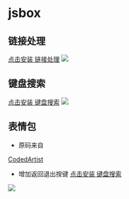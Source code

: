 # jsbox

## 链接处理
[点击安装 链接处理](https://xteko.com/redir?url=https://github.com/shellingfordly/jsbox/blob/master/链接处理.js)
<img src="http://ww3.sinaimg.cn/large/006tNc79gy1g3kpmchrmdj30hs0vkt9e.jpg" />

## 键盘搜索
[点击安装 键盘搜索](https://xteko.com/redir?url=https://github.com/shellingfordly/jsbox/blob/master/键盘搜索.js)
<img src='http://ww1.sinaimg.cn/large/006tNc79gy1g3kpk3884nj30hs0vkmzh.jpg' />

## 表情包
* 原码来自<br/>

[CodedArtist](https://github.com/CodedArtist/JSBox/tree/master/斗图)

* 增加返回退出按键
[点击安装 键盘搜索](https://xteko.com/redir?url=https://github.com/shellingfordly/jsbox/blob/master/表情包.js)
<img src="http://ww2.sinaimg.cn/large/006tNc79gy1g3kpnjvvejj30hs0vkgos.jpg" />
